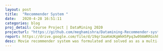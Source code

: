 ```yaml
---
layout: post
title:  "Recommender System "
date:   2020-4-28 16:51:11
categories: blog
proj_detail: Course Project | DataMining 2020
projecturl: "https://github.com/meghamishra/Datamining-Recommender-system-"
report: https://drive.google.com/file/d/19qr3aaKmUKgWkH5Ppq3w09AWRRGshhW6/view?usp=sharing
desc: Movie recommender system was formulated and solved as as a multi-arm bandit problem.  Various stochastic and non -stochastic methods such as Upper Confidence Bound, Epsilon-greedy, Thompson Sampling, Multiplicative weight update and EXP-3 algorithms were implemented and compared for both partial and full-feedback setting.
---
```

